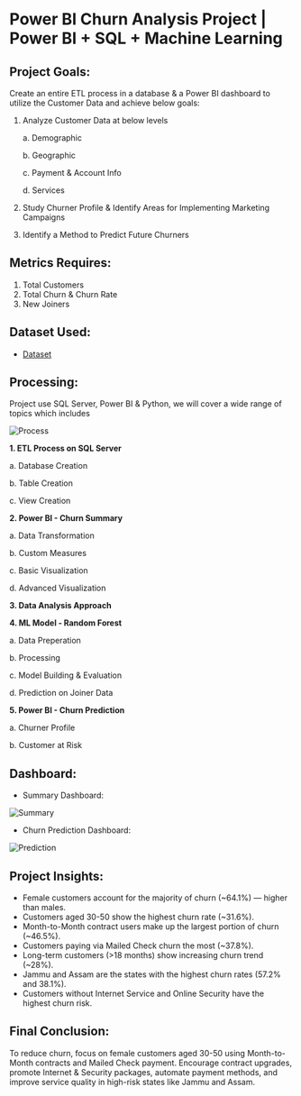 # Power BI Churn Analysis Project | Power BI + SQL + Machine Learning
## Project Goals:
Create an entire ETL process in a database & a Power BI dashboard to utilize the Customer Data and achieve below goals:
1. Analyze Customer Data at below levels

   a. Demographic

   b. Geographic
  
   c. Payment & Account Info
  
   d. Services
  
2. Study Churner Profile & Identify Areas for Implementing Marketing Campaigns
3. Identify a Method to Predict Future Churners
## Metrics Requires:
1. Total Customers
2. Total Churn & Churn Rate
3. New Joiners

## Dataset Used:
- <a href= "https://github.com/TrieuTuanVi/Churn_Analysis/commit/6e097e3d31e4cb1d1d0d32e1dba5649e6f9108e8">Dataset</a>

## Processing: 
Project use SQL Server, Power BI & Python, we will cover a wide range of topics which includes

![Process](https://github.com/user-attachments/assets/7468565f-9c94-4ff6-bcf2-a8203f99ec4a)

**1. ETL Process on SQL Server**

   a. Database Creation
  
   b. Table Creation
  
   c. View Creation
  
**2. Power BI - Churn Summary**
   
   a. Data Transformation
  
   b. Custom Measures
  
   c. Basic Visualization
  
   d. Advanced Visualization
  
**3. Data Analysis Approach**


**4. ML Model - Random Forest**

  a. Data Preperation
  
  b. Processing
  
  c. Model Building & Evaluation
  
  d. Prediction on Joiner Data
  
**5. Power BI - Churn Prediction**

  a. Churner Profile
  
  b. Customer at Risk 

## Dashboard:

* Summary Dashboard:
  
![Summary](https://github.com/user-attachments/assets/416ec549-f1fa-44e0-9794-d572fb1420af)

* Churn Prediction Dashboard:

![Prediction](https://github.com/user-attachments/assets/2f2ffaaa-ecaf-43cb-951d-2241091a65f8)

## Project Insights:
- Female customers account for the majority of churn (~64.1%) — higher than males.
- Customers aged 30-50 show the highest churn rate (~31.6%).
- Month-to-Month contract users make up the largest portion of churn (~46.5%).
- Customers paying via Mailed Check churn the most (~37.8%).
- Long-term customers (>18 months) show increasing churn trend (~28%).
- Jammu and Assam are the states with the highest churn rates (57.2% and 38.1%).
- Customers without Internet Service and Online Security have the highest churn risk.

## Final Conclusion:
To reduce churn, focus on female customers aged 30-50 using Month-to-Month contracts and Mailed Check payment. Encourage contract upgrades, promote Internet & Security packages, automate payment methods, and improve service quality in high-risk states like Jammu and Assam.
